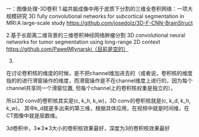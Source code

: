 
一：图像处理-3D卷积
1.磁共振成像中用于皮质下分割的三维全卷积网络：一项大规模研究
3D fully convolutional networks for subcortical segmentation in MRI:A large-scale study
https://github.com/josedolz/3D-F-CNN-BrainStruct

2.基于长距离二维背景的三维卷积神经网络肿瘤分割
3D convolutional neural networks for tumor segmentation using long-range 2D context
https://github.com/PawelMlynarski（目前是空的）

3.





   在讨论卷积核的维度的时候，是不把channel维加进去的（或者说，卷积核的维度指的的进行滑窗操作的维度，而滑窗操作是不在channel维度上进行的，因为每个channel共享同一个滑窗位置, 但每个channel上的卷积核权重是独立的）。
   
   所以2D conv的卷积核其实是(c, k_h, k_w)，3D conv的卷积核就是(c, k_d, k_h, k_w)，
   其中k_d就是多出来的第三维，根据具体应用，在视频中就是时间维，在CT图像中就是层数维。

   3d卷积中，3∗3∗3大小的卷积核效果最好，深度为3的卷积核效果最好
   
   
   
   
   
   
